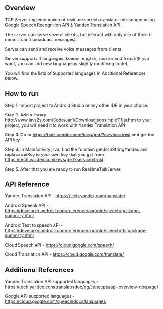 ## Overview

TCP Server implementation of realtime speech translator messenger using Google Speech Recognition API & Yandex Translation API.

The server can serve several clients, but interact with only one of them (I mean it can't broadcast messages).

Server can send and receive voice messages from clients.

Server supports 4 languages: korean, english, russian and french(If you want, you can add new language by slightly modifying code).

You will find the lists of Supported languages in Additional References below.

## How to run

Step 1. Import project to Android Studio or any other IDE in your choice. 

Step 2. Add a library http://www.java2s.com/Code/Jar/j/Downloadjsonsimple111jar.htm to your project, you will need it to work with Yandex Translation API

Step 3. Go to https://tech.yandex.com/keys/get/?service=trnsl and get the API key

Step 4. In MainActivity.java, find the function getJsonStringYandex and replace apiKey to your own key that you got from https://tech.yandex.com/keys/get/?service=trnsl

Step 5. After that you are ready to run RealtimeTalkServer.


## API Reference
Yandex Translation API - https://tech.yandex.com/translate/

Android Speech API - https://developer.android.com/reference/android/speech/package-summary.html

Android Text to speech API - https://developer.android.com/reference/android/speech/tts/package-summary.html

Cloud Speech API - https://cloud.google.com/speech/

Cloud Translation API - https://cloud.google.com/translate/

## Additional References

Yandex Translation API supported languages - https://tech.yandex.com/translate/doc/dg/concepts/api-overview-docpage/

Google API supported languages - https://cloud.google.com/speech/docs/languages
